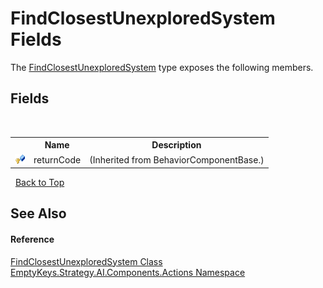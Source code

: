 # FindClosestUnexploredSystem Fields
 

The <a href="T_EmptyKeys_Strategy_AI_Components_Actions_FindClosestUnexploredSystem">FindClosestUnexploredSystem</a> type exposes the following members.


## Fields
&nbsp;<table><tr><th></th><th>Name</th><th>Description</th></tr><tr><td>![Protected field](media/protfield.gif "Protected field")</td><td>returnCode</td><td> (Inherited from BehaviorComponentBase.)</td></tr></table>&nbsp;
<a href="#findclosestunexploredsystem-fields">Back to Top</a>

## See Also


#### Reference
<a href="T_EmptyKeys_Strategy_AI_Components_Actions_FindClosestUnexploredSystem">FindClosestUnexploredSystem Class</a><br /><a href="N_EmptyKeys_Strategy_AI_Components_Actions">EmptyKeys.Strategy.AI.Components.Actions Namespace</a><br />